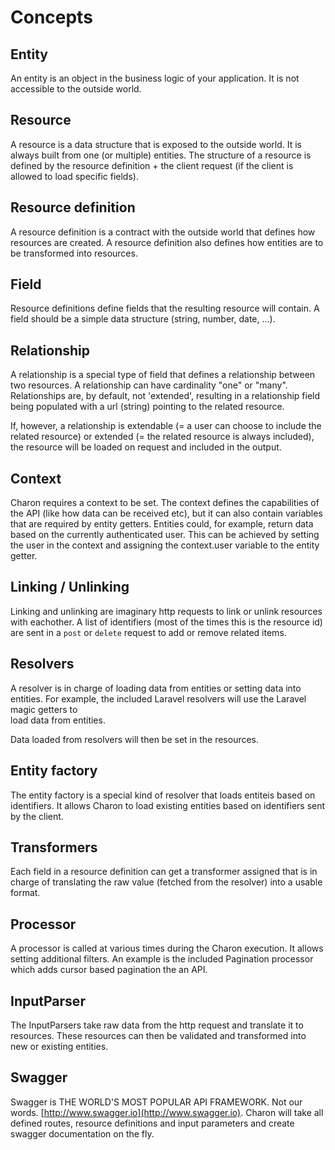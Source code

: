 Concepts
========

Entity
------
An entity is an object in the business logic of your application. It is not 
accessible to the outside world.

Resource
--------
A resource is a data structure that is exposed to the outside world. 
It is always built from one (or multiple) entities. The structure of a resource 
is defined by the resource definition + the client request (if the client is allowed
to load specific fields).

Resource definition
-------------------
A resource definition is a contract with the outside world that defines how 
resources are created. A resource definition also defines how entities 
are to be transformed into resources.

Field
-----
Resource definitions define fields that the resulting resource will contain. 
A field should be a simple data structure (string, number, date, ...).

Relationship
------------
A relationship is a special type of field that defines a relationship between two 
resources. A relationship can have cardinality "one" or "many". Relationships are,
by default, not 'extended', resulting in a relationship field being populated with 
a url (string) pointing to the related resource.

If, however, a relationship is extendable (= a user can choose to include the related 
resource) or extended (= the related resource is always included), the resource 
will be loaded on request and included in the output.

Context
-------
Charon requires a context to be set. The context defines the capabilities of the API (like 
how data can be received etc), but it can also contain variables that are required by 
entity getters. Entities could, for example, return data based on the currently authenticated 
user. This can be achieved by setting the user in the context and assigning the context.user 
variable to the entity getter.

Linking / Unlinking
-------------------
Linking and unlinking are imaginary http requests to link or unlink resources with 
eachother. A list of identifiers (most of the times this is the resource id) are sent 
in a `post` or `delete` request to add or remove related items.

Resolvers
---------
A resolver is in charge of loading data from entities or setting data into entities. 
For example, the included Laravel resolvers will use the Laravel magic getters to  
load data from entities.
 
Data loaded from resolvers will then be set in the resources.

Entity factory
--------------
The entity factory is a special kind of resolver that loads entiteis based on identifiers. 
It allows Charon to load existing entities based on identifiers sent by the client.

Transformers
------------
Each field in a resource definition can get a transformer assigned that is in 
charge of translating the raw value (fetched from the resolver) into a usable format.

Processor
---------
A processor is called at various times during the Charon execution. It allows setting additional 
filters. An example is the included Pagination processor which adds cursor based pagination 
the an API.

InputParser
-----------
The InputParsers take raw data from the http request and translate it to resources. 
These resources can then be validated and transformed into new or existing entities.

Swagger
-------
Swagger is THE WORLD'S MOST POPULAR API FRAMEWORK. Not our words. 
[http://www.swagger.io](http://www.swagger.io). Charon will take all defined routes, 
resource definitions and input parameters and create swagger documentation on the fly.